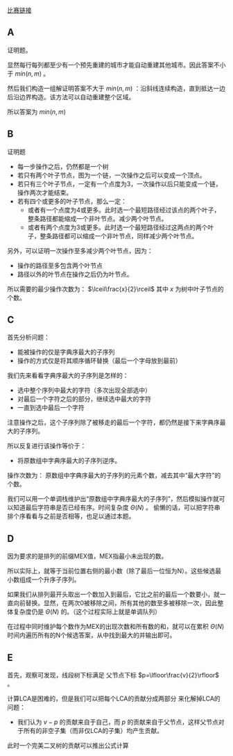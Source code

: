 [比赛链接](https://codeforces.com/contest/1905)

## A

证明题。

显然每行每列都至少有一个预先重建的城市才能自动重建其他城市。因此答案不小于 $min(n, m)$ 。

然后我们构造一组解证明答案不大于 $min(n,m)$ ：沿斜线连续构造，直到抵达一边后沿边界构造。该方法可以自动重建整个区域。

所以答案为 $min(n,m)$ 

## B

证明题

* 每一步操作之后，仍然都是一个树
* 若只有两个叶子节点，图为一个链，一次操作之后可以变成一个顶点。
* 若只有三个叶子节点，一定有一个点度为3，一次操作以后只能变成一个链，操作两次才能结束。
* 若有四个或更多的叶子节点，那么一定：
    * 或者有一个点度为4或更多。此时选一个最短路径经过该点的两个叶子，整条路径都能缩成一个非叶节点。减少两个叶节点。
    * 或者有两个点度为3或更多。此时选一个最短路径经过这两点的两个叶子，整条路径都可以缩成一个非叶节点，同样减少两个叶节点。

另外，可以证明一次操作至多减少两个叶节点，因为：

* 操作的路径至多包含两个叶节点
* 路径以外的叶节点在操作之后仍为叶节点。

所以需要的最少操作次数为： $\lceil\frac{x}{2}\rceil$ 其中 $x$ 为树中叶子节点的个数。

## C

首先分析问题：

* 能被操作的仅是字典序最大的子序列
* 操作的方式仅是将其顺序循环替换（最后一个字母放到最前）

我们先来看看字典序最大的子序列是怎样的：

* 选中整个序列中最大的字符（多次出现全部选中）
* 对最后一个字符之后的部分，继续选中最大的字符
* 一直到选中最后一个字符

注意操作之后，这个子序列除了被移走的最后一个字符，都仍然是接下来字典序最大的子序列。

所以反复进行该操作等价于：

* 将原数组中字典序最大的子序列逆序。

操作次数为： 原数组中字典序最大的子序列的元素个数，减去其中“最大字符”的个数。

我们可以用一个单调栈维护出“原数组中字典序最大的子序列”，然后模拟操作就可以知道最后字符串是否已经有序。时间复杂度 $\Theta(N)$ 。 偷懒的话，可以把字符串排个序看看与之前是否相等，也足以通过本题。

## D

因为要求的是排列的前缀MEX值，MEX指最小未出现的数。

所以实际上，就等于当前位置右侧的最小数（除了最后一位恒为N）。这些候选最小数组成一个升序子序列。

如果我们从排列最开头取出一个数加入到最后，它比之前的最后一个数要小，就一直向前替换。显然，在两次0被移除之间，所有其他的数至多被移除一次，因此整体复杂度仍是 $\Theta(N)$ 的。（这个过程实际上就是单调队列）

在过程中同时维护每个数作为MEX的出现次数和所有数的和，就可以在累积 $\Theta(N)$ 时间内遍历所有的N个候选答案，从中找到最大的并输出即可。

## E

首先，观察可发现，线段树下标满足 父节点下标 $p=\lfloor\frac{v}{2}\rfloor$ 。

计算LCA是困难的，但是我们可以把每个LCA的贡献分成两部分 来化解掉LCA的问题：

* 我们认为 $v-p$ 的贡献来自于自己，而 $p$ 的贡献来自于父节点，这样父节点对于所有的非空子集（而非仅LCA的子集）均产生贡献。

此时一个完美二叉树的贡献可以推出公式计算